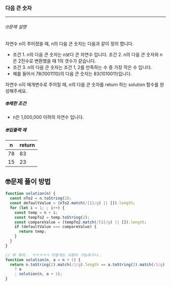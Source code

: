 ### 다음 큰 숫자

---

###### 🤓문제 설명

자연수 n이 주어졌을 때, n의 다음 큰 숫자는 다음과 같이 정의 합니다.

- 조건 1. n의 다음 큰 숫자는 n보다 큰 자연수 입니다.
  조건 2. n의 다음 큰 숫자와 n은 2진수로 변환했을 때 1의 갯수가 같습니다.
- 조건 3. n의 다음 큰 숫자는 조건 1, 2를 만족하는 수 중 가장 작은 수 입니다.
- 예를 들어서 78(1001110)의 다음 큰 숫자는 83(1010011)입니다.

자연수 n이 매개변수로 주어질 때, n의 다음 큰 숫자를 return 하는 solution 함수를 완성해주세요.

##### 🤓제한 조건

- n은 1,000,000 이하의 자연수 입니다.

##### 🤓입출력 예

| n   | return |
| --- | ------ |
| 78  | 83     |
| 15  | 23     |

## 🤓문제 풀이 방법

```javascript
function solution(n) {
  const nTo2 = n.toString(2);
  const defaultValue = (nTo2.match(/[1]/g) || []).length;
  for (let i = 1; ; i++) {
    const temp = n + i;
    const tempTo2 = temp.toString(2);
    const compareValue = (tempTo2.match(/[1]/g) || []).length;
    if (defaultValue === compareValue) {
      return temp;
    }
  }
}
```

```javascript
// 와 재귀.. ㅋㅋㅋㅋㅋ 이렇게도 사용이 가능하구나..
function solution(n, a = n + 1) {
  return n.toString(2).match(/1/g).length == a.toString(2).match(/1/g).length
    ? a
    : solution(n, a + 1);
}
```
